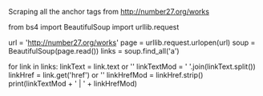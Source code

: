 Scraping all the anchor tags from http://number27.org/works

from bs4 import BeautifulSoup
import urllib.request

url = 'http://number27.org/works'
page = urllib.request.urlopen(url)
soup = BeautifulSoup(page.read())
links = soup.find_all('a')

for link in links:
    linkText = link.text or ''
    linkTextMod = ' '.join(linkText.split())
    linkHref = link.get('href') or ''
    linkHrefMod = linkHref.strip()
    print(linkTextMod + ' | ' + linkHrefMod)
